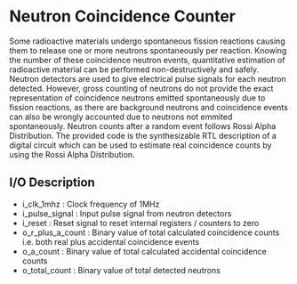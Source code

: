 # Neutron Coincidence Counter
Some radioactive materials undergo spontaneous fission reactions causing them to release one or more neutrons spontaneously per reaction. 
Knowing the number of these coincidence neutron events, quantitative estimation of radioactive material can be performed non-destructively and safely.
Neutron detectors are used to give electrical pulse signals for each neutron detected. However, gross counting of neutrons do not provide the exact representation of
coincidence neutrons emitted spontaneously due to fission reactions, as there are background neutrons and coincidence events can also be wrongly accounted due to
neutrons not emmited spontaneously. Neutron counts after a random event follows Rossi Alpha Distribution. The provided code is the synthesizable  RTL description of a digital circuit which can be used to estimate real coincidence counts by using the Rossi Alpha Distribution.
## I/O Description
- i_clk_1mhz		: Clock frequency of 1MHz
- i_pulse_signal	: Input pulse signal from neutron detectors
- i_reset			: Reset signal to reset internal registers / counters to zero
- o_r_plus_a_count	: Binary value of total calculated coincidence counts i.e. both real plus accidental coincidence events
- o_a_count			: Binary value of total calculated accidental coincidence counts
- o_total_count		: Binary value of total detected neutrons

